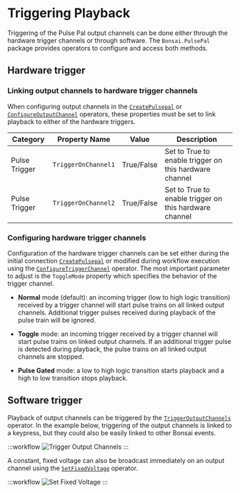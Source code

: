 # Triggering Playback
Triggering of the Pulse Pal output channels can be done either through the hardware trigger channels or through software. The `Bonsai.PulsePal` package provides operators to configure and access both methods.

## Hardware trigger

### Linking output channels to hardware trigger channels
When configuring output channels in the [`CreatePulsepal`](xref:Bonsai.PulsePal.CreatePulsePal) or [`ConfigureOutputChannel`](xref:Bonsai.PulsePal.ConfigureOutputChannel) operators, these properties must be set to link playback to either of the hardware triggers. 

|     Category     |   Property Name     | Value        | Description     |
| ---------------- | ------------------- | ----------   | --------------- |
| Pulse Trigger    | `TriggerOnChannel1` | True/False   | Set to True to enable trigger on this hardware channel |
| Pulse Trigger    | `TriggerOnChannel2` | True/False   | Set to True to enable trigger on this hardware channel |


### Configuring hardware trigger channels
Configuration of the hardware trigger channels can be set either during the initial connection [`CreatePulsepal`](xref:Bonsai.PulsePal.CreatePulsePal) or modified during workflow execution using the [`ConfigureTriggerChannel`](xref:Bonsai.PulsePal.ConfigureTriggerChannel) operator. The most important parameter to adjust is the `ToggleMode` property which specifies the behavior of the trigger channel.

- **Normal** mode (default): an incoming trigger (low to high logic transition) received by a trigger channel will start pulse trains on all linked output channels. Additional trigger pulses received during playback of the pulse train will be ignored.

- **Toggle** mode: an incoming trigger received by a trigger channel will start pulse trains on linked output channels. If an additional trigger pulse is detected during playback, the pulse trains on all linked output channels are stopped.

- **Pulse Gated** mode: a low to high logic transition starts playback and a high to low transition stops playback.


## Software trigger
Playback of output channels can be triggered by the [`TriggerOutputChannels`](xref:Bonsai.PulsePal.TriggerOutputChannels) operator. In the example below, triggering of the output channels is linked to a keypress, but they could also be easily linked to other Bonsai events.

:::workflow
![Trigger Output Channels](../workflows/trigger-output.bonsai)
:::

A constant, fixed voltage can also be broadcast immediately on an output channel using the [`SetFixedVoltage`](xref:Bonsai.PulsePal.SetFixedVoltage) operator.

:::workflow
![Set Fixed Voltage](../workflows/set-fixed-voltage.bonsai)
:::






